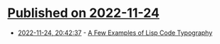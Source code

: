 # [Published on 2022-11-24](index.md)

* [2022-11-24, 20:42:37](https://news.ycombinator.com/item?id=33736005) - [A Few Examples of Lisp Code Typography](http://kazimirmajorinc.com/Documents/Lisp-code-typography/index.html)

